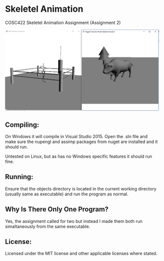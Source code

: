 # Skeletel Animation
COSC422 Skeletel Animation Assignment (Assignment 2)

![Example Image.](./Example.png)

Compiling:
----
On Windows it will compile in Visual Studio 2015. Open the .sln file and make sure the nupengl and assimp packages from nuget are installed and it should run.

Untested on Linux, but as has no Windows specific features it should run fine.

Running:
----
Ensure that the objects directory is located in the current working directory (usually same as executable) and run the program as normal.

Why Is There Only One Program?
----
Yes, the assignment called for two but instead I made them both run simaltaneously from the same executable.

License:
----
Licensed under the MIT license and other applicable licenses where stated.
